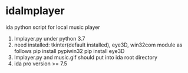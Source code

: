 # idalmplayer
ida python script for local music player
1. lmplayer.py under python 3.7
2. need installed: tkinter(default installed), eye3D, win32com module  as follows
    pip install pypiwin32
    pip install eye3D
3. lmplayer.py and music.gif should put into ida root directory
4. ida pro version >= 7.5

